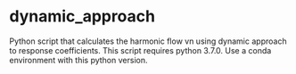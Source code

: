 # dynamic_approach
Python script that calculates the harmonic flow vn using dynamic approach to response coefficients.
This script requires python 3.7.0. Use a conda environment with this python version.
